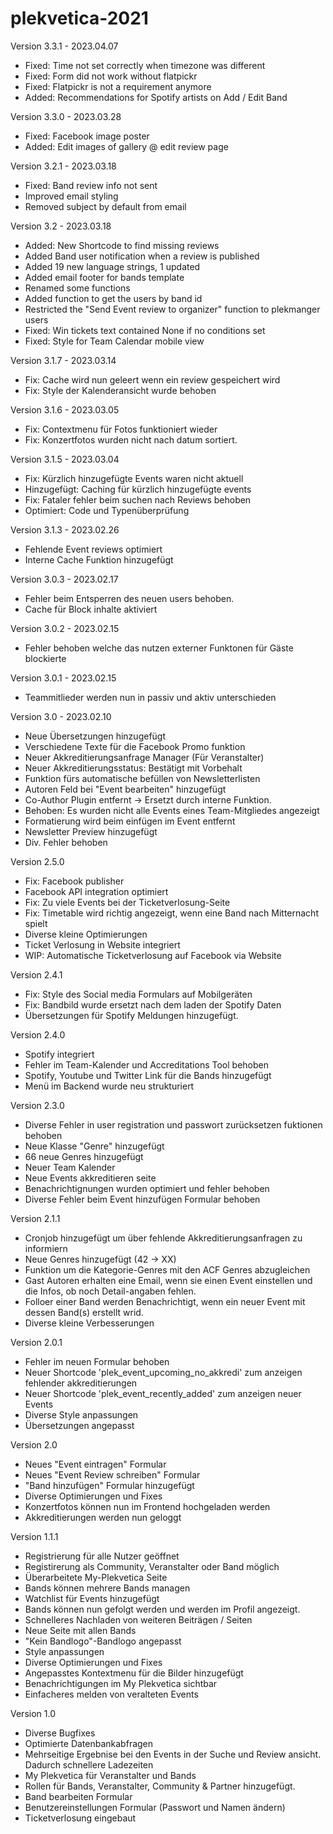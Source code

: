 # plekvetica-2021


Version 3.3.1 - 2023.04.07
- Fixed: Time not set correctly when timezone was different
- Fixed: Form did not work without flatpickr
- Fixed: Flatpickr is not a requirement anymore
- Added: Recommendations for Spotify artists on Add / Edit Band 

Version 3.3.0 - 2023.03.28
- Fixed: Facebook image poster
- Added: Edit images of gallery @ edit review page

Version 3.2.1 - 2023.03.18
- Fixed: Band review info not sent
- Improved email styling
- Removed subject by default from email

Version 3.2 - 2023.03.18
- Added: New Shortcode to find missing reviews
- Added Band user notification when a review is published
- Added 19 new language strings, 1 updated
- Added email footer for bands template
- Renamed some functions
- Added function to get the users by band id
- Restricted the "Send Event review to organizer" function to plekmanger users
- Fixed: Win tickets text contained None if no conditions set
- Fixed: Style for Team Calendar mobile view

Version 3.1.7 - 2023.03.14
- Fix: Cache wird nun geleert wenn ein review gespeichert wird
- Fix: Style der Kalenderansicht wurde behoben

Version 3.1.6 - 2023.03.05
- Fix: Contextmenu für Fotos funktioniert wieder
- Fix: Konzertfotos wurden nicht nach datum sortiert.

Version 3.1.5 - 2023.03.04
- Fix: Kürzlich hinzugefügte Events waren nicht aktuell
- Hinzugefügt: Caching für kürzlich hinzugefügte events
- Fix: Fataler fehler beim suchen nach Reviews behoben
- Optimiert: Code und Typenüberprüfung 

Version 3.1.3 - 2023.02.26
- Fehlende Event reviews optimiert
- Interne Cache Funktion hinzugefügt

Version 3.0.3 - 2023.02.17
- Fehler beim Entsperren des neuen users behoben.
- Cache für Block inhalte aktiviert

Version 3.0.2 - 2023.02.15
- Fehler behoben welche das nutzen externer Funktonen für Gäste blockierte

Version 3.0.1 - 2023.02.15
- Teammitlieder werden nun in passiv und aktiv unterschieden

Version 3.0 - 2023.02.10
- Neue Übersetzungen hinzugefügt
- Verschiedene Texte für die Facebook Promo funktion
- Neuer Akkreditierungsanfrage Manager (Für Veranstalter)
- Neuer Akkreditierungsstatus: Bestätigt mit Vorbehalt
- Funktion fürs automatische befüllen von Newsletterlisten
- Autoren Feld bei "Event bearbeiten" hinzugefügt
- Co-Author Plugin entfernt -> Ersetzt durch interne Funktion.
- Behoben: Es wurden nicht alle Events eines Team-Mitgliedes angezeigt
- Formatierung wird beim einfügen im Event entfernt
- Newsletter Preview hinzugefügt
- Div. Fehler behoben

Version 2.5.0
- Fix: Facebook publisher
- Facebook API integration optimiert
- Fix: Zu viele Events bei der Ticketverlosung-Seite
- Fix: Timetable wird richtig angezeigt, wenn eine Band nach Mitternacht spielt
- Diverse kleine Optimierungen
- Ticket Verlosung in Website integriert
- WIP: Automatische Ticketverlosung auf Facebook via Website


Version 2.4.1
- Fix: Style des Social media Formulars auf Mobilgeräten
- Fix: Bandbild wurde ersetzt nach dem laden der Spotify Daten
- Übersetzungen für Spotify Meldungen hinzugefügt.

Version 2.4.0
- Spotify integriert
- Fehler im Team-Kalender und Accreditations Tool behoben
- Spotify, Youtube und Twitter Link für die Bands hinzugefügt
- Menü im Backend wurde neu strukturiert

Version 2.3.0
- Diverse Fehler in user registration und passwort zurücksetzen fuktionen behoben
- Neue Klasse "Genre" hinzugefügt
- 66 neue Genres hinzugefügt
- Neuer Team Kalender
- Neue Events akkreditieren seite
- Benachrichtignungen wurden optimiert und fehler behoben
- Diverse Fehler beim Event hinzufügen Formular behoben

Version 2.1.1
- Cronjob hinzugefügt um über fehlende Akkreditierungsanfragen zu informiern
- Neue Genres hinzugefügt (42 -> XX)
- Funktion um die Kategorie-Genres mit den ACF Genres abzugleichen
- Gast Autoren erhalten eine Email, wenn sie einen Event einstellen und die Infos, ob noch Detail-angaben fehlen.
- Folloer einer Band werden Benachrichtigt, wenn ein neuer Event mit dessen Band(s) erstellt wrid.
- Diverse kleine Verbesserungen

Version 2.0.1
- Fehler im neuen Formular behoben
- Neuer Shortcode 'plek_event_upcoming_no_akkredi' zum anzeigen fehlender akkreditierungen
- Neuer Shortcode 'plek_event_recently_added' zum anzeigen neuer Events
- Diverse Style anpassungen
- Übersetzungen angepasst

Version 2.0
- Neues "Event eintragen" Formular
- Neues "Event Review schreiben" Formular
- "Band hinzufügen" Formular hinzugefügt
- Diverse Optimierungen und Fixes
- Konzertfotos können nun im Frontend hochgeladen werden
- Akkreditierungen werden nun geloggt

Version 1.1.1

- Registrierung für alle Nutzer geöffnet
- Registirerung als Community, Veranstalter oder Band möglich
- Überarbeitete My-Plekvetica Seite
- Bands können mehrere Bands managen
- Watchlist für Events hinzugefügt
- Bands können nun gefolgt werden und werden im Profil angezeigt.
- Schnelleres Nachladen von weiteren Beiträgen / Seiten
- Neue Seite mit allen Bands
- "Kein Bandlogo"-Bandlogo angepasst
- Style anpassungen
- Diverse Optimierungen und Fixes
- Angepasstes Kontextmenu für die Bilder hinzugefügt
- Benachrichtigungen im My Plekvetica sichtbar
- Einfacheres melden von veralteten Events
 
Version 1.0

- Diverse Bugfixes
- Optimierte Datenbankabfragen
- Mehrseitige Ergebnise bei den Events in der Suche und Review ansicht. Dadurch schnellere Ladezeiten
- My Plekvetica für Veranstalter und Bands
- Rollen für Bands, Veranstalter, Community & Partner hinzugefügt.
- Band bearbeiten Formular
- Benutzereinstellungen Formular (Passwort und Namen ändern)
- Ticketverlosung eingebaut

